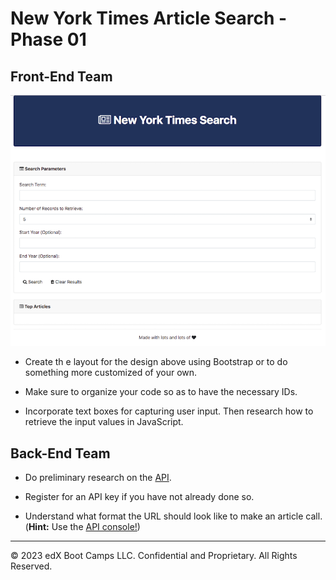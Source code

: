 # New York Times Article Search - Phase 01

## Front-End Team
![nyt-search](images/nyt.png)

* Create th
e layout for the design above using Bootstrap or to do something more customized of your own.

* Make sure to organize your code so as to have the necessary IDs.
* Incorporate text boxes for capturing user input. Then research how to retrieve the input values in JavaScript.

## Back-End Team

* Do preliminary research on the [API](https://developer.nytimes.com/docs/articlesearch-product/1/overview).

* Register for an API key if you have not already done so.

* Understand what format the URL should look like to make an article call. (**Hint:** Use the [API console!](https://developer.nytimes.com/docs/articlesearch-product/1/routes/articlesearch.json/get))

---

© 2023 edX Boot Camps LLC. Confidential and Proprietary. All Rights Reserved.
